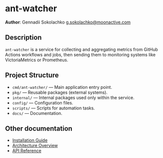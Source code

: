 # ant-watcher

**Author**: Gennadii Sokolachko <g.sokolachko@moonactive.com>

## Description

`ant-watcher` is a service for collecting and aggregating metrics from GitHub Actions workflows and jobs, then sending them to monitoring systems like VictoriaMetrics or Prometheus.

## Project Structure

- `cmd/ant-watcher/` — Main application entry point.
- `pkg/` — Reusable packages (external systems).
- `internal/` — Internal packages used only within the service.
- `config/` — Configuration files.
- `scripts/` — Scripts for automation tasks.
- `docs/` — Documentation.

## Other documentation

- [Installation Guide](docs/installation.md)
- [Architecture Overview](docs/architecture.md)
- [API Reference](docs/api.md)
